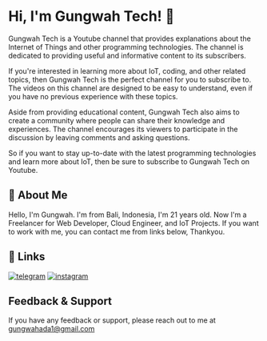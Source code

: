 
# Hi, I'm Gungwah Tech! 👋

Gungwah Tech is a Youtube channel that provides explanations about the Internet of Things and other programming technologies. The channel is dedicated to providing useful and informative content to its subscribers.

If you're interested in learning more about IoT, coding, and other related topics, then Gungwah Tech is the perfect channel for you to subscribe to. The videos on this channel are designed to be easy to understand, even if you have no previous experience with these topics.

Aside from providing educational content, Gungwah Tech also aims to create a community where people can share their knowledge and experiences. The channel encourages its viewers to participate in the discussion by leaving comments and asking questions.

So if you want to stay up-to-date with the latest programming technologies and learn more about IoT, then be sure to subscribe to Gungwah Tech on Youtube.

## 🚀 About Me
Hello, I'm Gungwah. I'm from Bali, Indonesia, I'm 21 years old. Now I'm a Freelancer for Web Developer, Cloud Engineer, and IoT Projects. If you want to work with me, you can contact me from links below, Thankyou.
## 🔗 Links
<!-- [![portfolio](https://img.shields.io/badge/my_portfolio-000?style=for-the-badge&logo=ko-fi&logoColor=white)](https://katherineoelsner.com/)
[![linkedin](https://img.shields.io/badge/linkedin-0A66C2?style=for-the-badge&logo=linkedin&logoColor=white)](https://www.linkedin.com/) -->
[![telegram](https://img.shields.io/badge/telegram-1DA1F2?style=for-the-badge&logo=telegram&logoColor=white)](https://t.me/agungsemaraa)
[![instagram](https://img.shields.io/badge/instagram-DD2A7B?style=for-the-badge&logo=instagram&logoColor=white)](https://www.instagram.com/agungsemaraa)
## Feedback & Support

If you have any feedback or support, please reach out to me at gungwahada1@gmail.com

